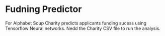 # Fudning Predictor

For Alphabet Soup Charity predicts applicants funding sucess using Tensorflow Neural networks. Nedd the Charity CSV file to run the analysis.
